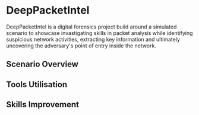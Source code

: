 # DeepPacketIntel
DeepPacketIntel is a digital forensics project build around a simulated scenario to showcase invastigating skills in packet analysis while identifying suspicious network activities, extracting key information and ultimately uncovering 
the adversary's point of entry inside the network.

## Scenario Overview 

## Tools Utilisation 

## Skills Improvement 
